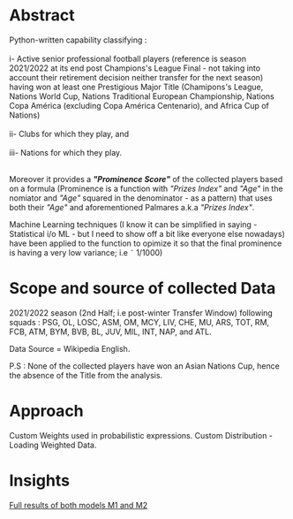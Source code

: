 # Abstract

Python-written capability classifying : <br /> <br />
i- Active senior professional football players (reference is season 2021/2022 at its end post Champions's League Final - not taking into account their retirement decision neither transfer for the next season)  having won at least one Prestigious Major Title (Chamipons's League, Nations World Cup, Nations Traditional European Championship, Nations Copa América (excluding Copa América Centenario), and Africa Cup of Nations) <br /><br />
ii- Clubs for which they play, and <br /><br />
iii- Nations for which they play. <br /><br />

Moreover it provides a ***"Prominence Score"*** of the collected players based on a formula (Prominence is a function with *"Prizes Index"* and *"Age"* in the nomiator and *"Age"* squared in the denominator - as a pattern)  that uses both their *"Age"* and aforementioned Palmares a.k.a *"Prizes Index"*. 

Machine Learning techniques (I know it can be simplified in saying - Statistical i/o ML - but I need to show off a bit like everyone else nowadays) have been applied to the function to opimize it so that the final prominence is having a very low variance; i.e ˜ 1/1000)
 
# Scope and source of collected Data 

2021/2022 season (2nd Half; i.e post-winter Transfer Window) following squads : PSG, OL, LOSC, ASM, OM, MCY, LIV, CHE, MU, ARS, TOT, RM, FCB, ATM, BYM, BVB, BL, JUV, MIL, INT, NAP, and ATL.         

Data Source = Wikipedia English.


P.S : None of the collected players have won an Asian Nations Cup, hence the absence of the Title from the analysis.


# Approach


Custom Weights used in probabilistic expressions.
Custom Distribution - Loading Weighted Data.

# Insights

[Full results of both models M1 and M2](https://www.dropbox.com/sh/e0disjr3p93ypk3/AABh5YPoOQoxr0RAqF20eSrsa/Cloack-Room%20Prizes%20Index?dl=0&subfolder_nav_tracking=1)

